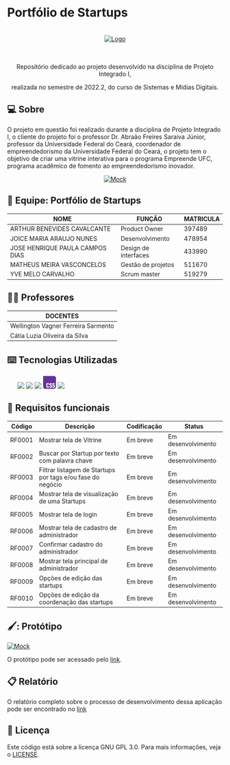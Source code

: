 # Portfólio de Startups
<div align="center" name="inicio">
<br>
<a href="*"><img title="Logo" src="https://user-images.githubusercontent.com/104387392/204192349-bc174c4e-23cb-4169-abf0-57b0a787788f.svg" style="width: 400px;" /></a>

<br><br>
Repositório dedicado ao projeto desenvolvido na disciplina de Projeto Integrado I,<p>
realizada no semestre de 2022.2, do curso de Sistemas e Mídias Digitais.
</div>

<a name="sobre"></a>

## :computer: Sobre

O projeto em questão foi realizado durante a disciplina de Projeto Integrado I, o cliente do projeto foi o professor Dr. Abraão Freires Saraiva Júnior, professor da Universidade Federal do Ceará, coordenador de empreendedorismo da Universidade Federal do Ceará, o projeto tem o objetivo de criar uma vitrine interativa para o programa Empreende UFC, programa acadêmico de fomento ao empreendedorismo inovador.
<br>
<p>
  
<div align="center" >
<a href="*"><img title="Mock" src="https://user-images.githubusercontent.com/104387392/204198032-497013fa-a472-467f-aee5-36ebd81812e3.png" style="width: 600px;" /></a>
</div>

<a name="equipe"></a>

## :busts_in_silhouette: Equipe: Portfólio de Startups

|  NOME                                  |  FUNÇÃO                    |  MATRICULA      |
|  ----------------------------          |  -----------------------   |  ------------   |
|   ARTHUR BENEVIDES CAVALCANTE          |  Product Owner             |  397489         |
|   JOICE MARIA ARAUJO NUNES             |  Desenvolvimento           |  478954         |
|   JOSE HENRIQUE PAULA CAMPOS DIAS      |  Design de interfaces      |  433990         |
|   MATHEUS MEIRA VASCONCELOS            |  Gestão de projetos        |  511670         |
|   YVE MELO CARVALHO                    |  Scrum master              |  519279         |


<a name= "professores"></a>

## 	:woman_teacher: Professores
|  DOCENTES                                        |
|  ----------------------------                    |  
|   Wellington Vagner Ferreira Sarmento            |  
|   Cátia Luzia Oliveira da Silva                  | 


<a name="tecnologias"></a>
##  ⌨️ Tecnologias Utilizadas

<ul>
    <img src="https://github.com/freeCodeCamp/devdocs/blob/main/public/icons/docs/node/16%402x.png" height="30">
    <img src="https://www.tutorialsteacher.com/Content/images/home/mongodb.svg" height="30">
    <img src="https://github.com/freeCodeCamp/devdocs/blob/main/public/icons/docs/html/16%402x.png" height="30">
    <img src="https://github.com/freeCodeCamp/devdocs/blob/main/public/icons/docs/css/16%402x.png" height="30">
    <img src="https://github.com/freeCodeCamp/devdocs/blob/main/public/icons/docs/git/16%402x.png" height="30">
</ul>


<a name="requisitos"></a>

## :dart: Requisitos funcionais

|  Código                           |  Descrição                                                                               | Codificação  | Status              | 
|  ----------------------------     | ----------------------------------------------------------------                         | -----------  | ------------------  |
|  RF0001                          |  Mostrar tela de Vitrine                                                                  | Em breve     | Em desenvolvimento  |
|  RF0002                          |  Buscar por Startup por texto com palavra chave                                           | Em breve     | Em desenvolvimento  |
|  RF0003                          |  Filtrar listagem de Startups por tags e/ou fase do negócio                               | Em breve     | Em desenvolvimento  |
|  RF0004                          |  Mostrar tela de visualização de uma Startups                                             | Em breve     | Em desenvolvimento  |
|  RF0005                          |  Mostrar tela de login                                                                    | Em breve     | Em desenvolvimento  |
|  RF0006                          |  Mostrar tela de cadastro de administrador                                                | Em breve     | Em desenvolvimento  |
|  RF0007                          |  Confirmar cadastro do administrador                                                      | Em breve     | Em desenvolvimento  |
|  RF0008                          |  Mostrar tela principal de administrador                                                  | Em breve     | Em desenvolvimento  |
|  RF0009                          |  Opções de edição das startups                                                            | Em breve     | Em desenvolvimento  |
|  RF0010                          |  Opções de edição da coordenação das startups                                             | Em breve     | Em desenvolvimento  |


<a name="protótipo"></a>

## 🖌️: Protótipo
<div>
<a href="*"><img title="Mock" src="https://user-images.githubusercontent.com/104387392/204202094-84686c52-d963-47f8-a8b0-69a5ec2ed8e8.png" style="width: 400px;" /></a>
</div>


O protótipo pode ser acessado pelo [link](https://www.figma.com/proto/TokbIUo8DxkZJ0uaUxmUm0/Cloud?node-id=960%3A272&viewport=389%2C345%2C0.17&scaling=scale-down&starting-point-node-id=1190%3A4626).
 
 
<a name="documento"></a>

## :clipboard: Relatório

O relatório completo sobre o processo de desenvolvimento dessa aplicação pode ser encontrado no [link](https://docs.google.com/document/d/1hBZQAL9Xy70LAdbJbVsiKNGVuqxz_UYUTmiVVg30NgU/edit?usp=sharing)


<a name="license"></a>

## :memo: Licença
Este código está sobre a licença GNU GPL 3.0. Para mais informações, veja o [LICENSE](https://github.com/joicenunes/VitrineEmpreende/blob/main/LICENSE).
<br>
